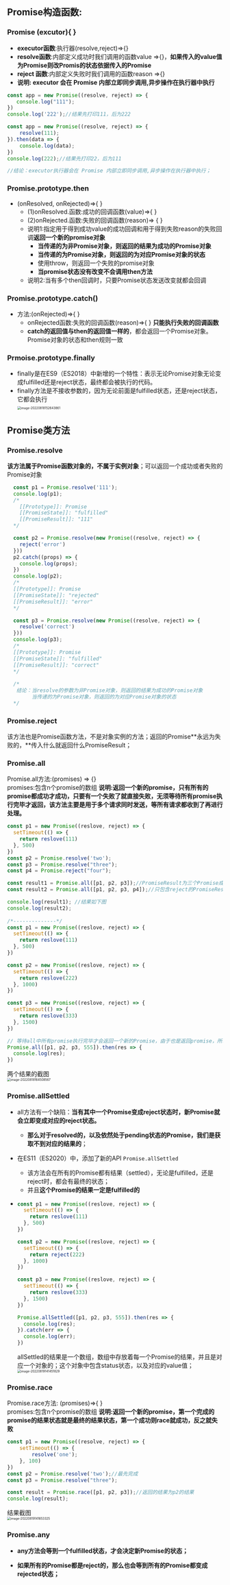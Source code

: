 ##  Promise构造函数: 

### **Promise (excutor){ }**

* **executor函数**:执行器(resolve,reject)=>{}
* **resolve函数**:内部定义成功时我们调用的函数value =>{}，**如果传入的value值为Promise则改Promis的状态依据传入的Promise**
* **reject 函数**:内部定义失败时我们调用的函数reason =>{}
* **说明: executor 会在 Promise 内部立即同步调用,异步操作在执行器中执行**

```js
const app = new Promise((resolve, reject) => {
   console.log("111");
})
console.log('222');//结果先打印111，后为222

const app = new Promise((resolve, reject) => {
    resolve(111);
}).then(data => {
    console.log(data);
})
console.log(222);//结果先打印22，后为111

//结论：executor执行器会在 Promise 内部立即同步调用,异步操作在执行器中执行；
```

### **Promise.prototype.then**

* (onResolved, onRejected)=>{ }
  * (1)onResolved.函数:成功的回调函数(value)=>{ }
  * (2)onRejected.函数:失败的回调函数(reason)=> { }
  * 说明1:指定用于得到成功value的成功回调和用于得到失败reason的失败回调**返回一个新的promise对象**
    * **当传递的为非Promise对象，则返回的结果为成功的Promise对象** 
    * **当传递的为Promise对象，则返回的为对应Promise对象的状态** 
    * 使用throw，则返回一个失败的promise对象
    * **当promise状态没有改变不会调用then方法**
  * 说明2:当有多个then回调时，只要Promise状态发送改变就都会回调

### **Promise.prototype.catch()**

* 方法:(onRejected)=>{ }
  * onRejected函数:失败的回调函数(reason)=>{ } **只能执行失败的回调函数**
  * **catch的返回值与then的返回值一样的**，都会返回一个Promise对象。Promise对象的状态和then规则一致

### Prmoise.prototype.finally

* finally是在ES9（ES2018）中新增的一个特性：表示无论Promise对象无论变成fulfilled还是reject状态，最终都会被执行的代码。
* finally方法是不接收参数的，因为无论前面是fulfilled状态，还是reject状态，它都会执行<br> <img src="2.Promise相关的API.assets/image-20220818152643861.png" alt="image-20220818152643861" style="zoom:50%;" />

## Promise类方法

### Promise.resolve

**该方法属于Promise函数对象的，不属于实例对象**；可以返回一个成功或者失败的Promise对象

```js
  const p1 = Promise.resolve('111');
  console.log(p1);
  /* 
    [[Prototype]]: Promise
    [[PromiseState]]: "fulfilled"
    [[PromiseResult]]: "111"
  */

  const p2 = Promise.resolve(new Promise((resolve, reject) => {
    reject('error')
  }))
  p2.catch((props) => {
    console.log(props);
  })
  console.log(p2);
  /* 
  [[Prototype]]: Promise
  [[PromiseState]]: "rejected"
  [[PromiseResult]]: "error"
  */

  const p3 = Promise.resolve(new Promise((resolve, reject) => {
    resolve('correct')
  }))
  console.log(p3);
  /*
  [[Prototype]]: Promise
  [[PromiseState]]: "fulfilled"
  [[PromiseResult]]: "correct"
  */
 
  /*
   结论：当resolve的参数为非Promise对象，则返回的结果为成功的Promise对象
        当传递的为Promise对象，则返回的为对应Promise对象的状态
  */
```

### Promise.reject

该方法也是Promise函数方法，不是对象实例的方法；返回的Promise**永远为失败的，**传入什么就返回什么PromiseResult；

### Promise.all

Promise.all方法:(promises) => {}<br>promises:包含n个promise的数组
**说明:返回一个新的promise，只有所有的promise都成功才成功，只要有一个失败了就直接失败，无须等待所有promise执行完毕才返回，该方法主要是用于多个请求同时发送，等所有请求都收到了再进行处理。**

```js
const p1 = new Promise((reslove, reject) => {
  setTimeout(() => {
    return reslove(111)
  }, 500)
})
const p2 = Promise.resolve('two');
const p3 = Promise.resolve("three");
const p4 = Promise.reject("four");

const result1 = Promise.all([p1, p2, p3]);//PromiseResult为三个Promise成功PromiseResult的数组
const result2 = Promise.all([p1, p2, p3, p4]);//只包含reject的PromiseResult结果

console.log(result1); //结果如下图
console.log(result2);
 
/*--------------*/
const p1 = new Promise((reslove, reject) => {
  setTimeout(() => {
    return reslove(111)
  }, 500)
})

const p2 = new Promise((reslove, reject) => {
  setTimeout(() => {
    return reslove(222)
  }, 1000)
})

const p3 = new Promise((reslove, reject) => {
  setTimeout(() => {
    return reslove(333)
  }, 1500)
})

// 等待all中所有promise执行完毕才会返回一个新的Promise，由于也是返回promise，所以可以调用then方法
Promise.all([p1, p2, p3, 555]).then(res => {
  console.log(res);
})
```

两个结果的截图<br><img src="2.Promise相关的API.assets/image-20220818164508567.png" alt="image-20220818164508567" style="zoom:50%;" />

### Promise.allSettled

* all方法有一个缺陷：**当有其中一个Promise变成reject状态时，新Promise就会立即变成对应的reject状态。** 

  * **那么对于resolved的，以及依然处于pending状态的Promise，我们是获取不到对应的结果的**；

* 在ES11（ES2020）中，添加了新的API `Promise.allSettled` 

  * 该方法会在所有的Promise都有结果（settled），无论是fulfilled，还是reject时，都会有最终的状态；
  * 并且**这个Promise的结果一定是fulfilled的**

* ```js
  const p1 = new Promise((reslove, reject) => {
    setTimeout(() => {
      return reslove(111)
    }, 500)
  })
  
  const p2 = new Promise((reslove, reject) => {
    setTimeout(() => {
      return reject(222)
    }, 1000)
  })
  
  const p3 = new Promise((reslove, reject) => {
    setTimeout(() => {
      return reslove(333)
    }, 1500)
  })
  
  Promise.allSettled([p1, p2, p3, 555]).then(res => {
    console.log(res);
  }).catch(err => {
    console.log(err);
  })
  ```

  allSettled的结果是一个数组，数组中存放着每一个Promise的结果，并且是对应一个对象的；这个对象中包含status状态，以及对应的value值；<br><img src="2.Promise相关的API.assets/image-20220819141451829.png" alt="image-20220819141451829" style="zoom:50%;" />

### Promise.race

Promise.race方法: (promises)=>{ }<br>promises:包含n个promise的数组
**说明:返回一个新的promise，第一个完成的promise的结果状态就是最终的结果状态，第一个成功则race就成功，反之就失败**

```js
const p1 = new Promise((resolve, reject) => {
    setTimeout(() => {
        resolve('one');
    }, 100)
})
const p2 = Promise.resolve('two');//最先完成
const p3 = Promise.resolve("three");

const result = Promise.race([p1, p2, p3]);//返回的结果为p2的结果
console.log(result);
```

结果截图<br><img src="2.Promise相关的API.assets/image-20220819141653325.png" alt="image-20220819141653325" style="zoom:50%;" />



### Promise.any

* **any方法会等到一个fulfilled状态，才会决定新Promise的状态；** 

* **如果所有的Promise都是reject的，那么也会等到所有的Promise都变成rejected状态；**

  

